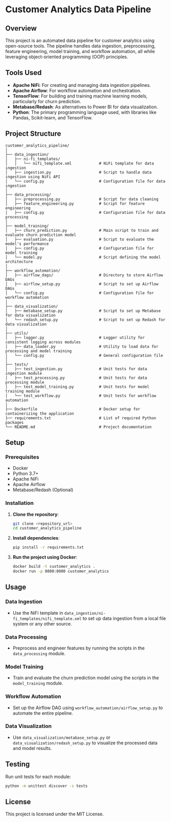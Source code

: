 
# Customer Analytics Data Pipeline

## Overview

This project is an automated data pipeline for customer analytics using open-source tools. The pipeline handles data ingestion, preprocessing, feature engineering, model training, and workflow automation, all while leveraging object-oriented programming (OOP) principles.

## Tools Used

- **Apache NiFi**: For creating and managing data ingestion pipelines.
- **Apache Airflow**: For workflow automation and orchestration.
- **TensorFlow**: For building and training machine learning models, particularly for churn prediction.
- **Metabase/Redash**: As alternatives to Power BI for data visualization.
- **Python**: The primary programming language used, with libraries like Pandas, Scikit-learn, and TensorFlow.

## Project Structure

```
customer_analytics_pipeline/
│
├── data_ingestion/
│   ├── ni-fi_templates/
│   │   └── nifi_template.xml            # NiFi template for data ingestion
│   ├── ingestion.py                     # Script to handle data ingestion using NiFi API
│   └── config.py                        # Configuration file for data ingestion
│
├── data_processing/
│   ├── preprocessing.py                 # Script for data cleaning
│   ├── feature_engineering.py           # Script for feature engineering
│   ├── config.py                        # Configuration file for data processing
│
├── model_training/
│   ├── churn_prediction.py              # Main script to train and evaluate churn prediction model
│   ├── evaluation.py                    # Script to evaluate the model's performance
│   ├── config.py                        # Configuration file for model training
│   └── model.py                         # Script defining the model architecture
│
├── workflow_automation/
│   ├── airflow_dags/                    # Directory to store Airflow DAGs
│   ├── airflow_setup.py                 # Script to set up Airflow DAGs
│   └── config.py                        # Configuration file for workflow automation
│
├── data_visualization/
│   ├── metabase_setup.py                # Script to set up Metabase for data visualization
│   └── redash_setup.py                  # Script to set up Redash for data visualization
│
├── utils/
│   ├── logger.py                        # Logger utility for consistent logging across modules
│   ├── data_loader.py                   # Utility to load data for processing and model training
│   └── config.py                        # General configuration file
│
├── tests/
│   ├── test_ingestion.py                # Unit tests for data ingestion module
│   ├── test_processing.py               # Unit tests for data processing module
│   ├── test_model_training.py           # Unit tests for model training module
│   └── test_workflow.py                 # Unit tests for workflow automation
│
├── Dockerfile                           # Docker setup for containerizing the application
├── requirements.txt                     # List of required Python packages
└── README.md                            # Project documentation
```

## Setup

### Prerequisites

- Docker
- Python 3.7+
- Apache NiFi
- Apache Airflow
- Metabase/Redash (Optional)

### Installation

1. **Clone the repository**:
   ```bash
   git clone <repository_url>
   cd customer_analytics_pipeline
   ```

2. **Install dependencies**:
   ```bash
   pip install -r requirements.txt
   ```

3. **Run the project using Docker**:
   ```bash
   docker build -t customer_analytics .
   docker run -p 8080:8080 customer_analytics
   ```

## Usage

### Data Ingestion

- Use the NiFi template in `data_ingestion/ni-fi_templates/nifi_template.xml` to set up data ingestion from a local file system or any other source.

### Data Processing

- Preprocess and engineer features by running the scripts in the `data_processing` module.

### Model Training

- Train and evaluate the churn prediction model using the scripts in the `model_training` module.

### Workflow Automation

- Set up the Airflow DAG using `workflow_automation/airflow_setup.py` to automate the entire pipeline.

### Data Visualization

- Use `data_visualization/metabase_setup.py` or `data_visualization/redash_setup.py` to visualize the processed data and model results.

## Testing

Run unit tests for each module:
```bash
python -m unittest discover -s tests
```

## License

This project is licensed under the MIT License.
